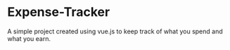 # Expense-Tracker
A simple project created using vue.js to keep track of what you spend and what you earn.
